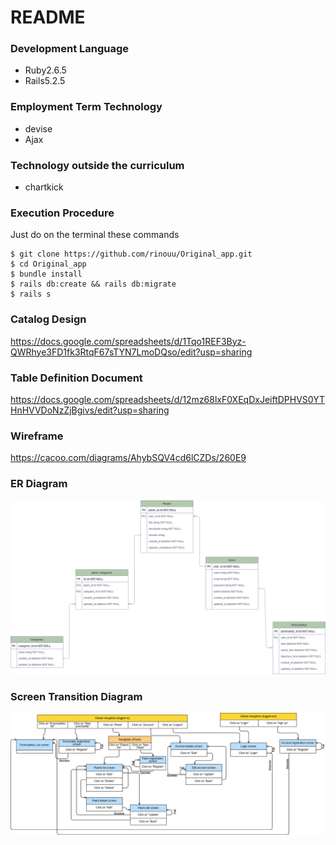 # README

### Development Language
- Ruby2.6.5
- Rails5.2.5


### Employment Term Technology
- devise
- Ajax

### Technology outside the curriculum
- chartkick


### Execution Procedure
Just do on the terminal these commands

```
$ git clone https://github.com/rinouu/Original_app.git
$ cd Original_app
$ bundle install
$ rails db:create && rails db:migrate
$ rails s
```
### Catalog Design
https://docs.google.com/spreadsheets/d/1Tqo1REF3Byz-QWRhye3FD1fk3RtqF67sTYN7LmoDQso/edit?usp=sharing

### Table Definition Document
https://docs.google.com/spreadsheets/d/12mz68lxF0XEqDxJeiftDPHVS0YTHnHVVDoNzZjBgivs/edit?usp=sharing

### Wireframe
https://cacoo.com/diagrams/AhybSQV4cd6lCZDs/260E9

### ER Diagram
![GitHub Logo](/public/original_application.png)

### Screen Transition Diagram
![GitHub Logo](/public/screen_transition.png)